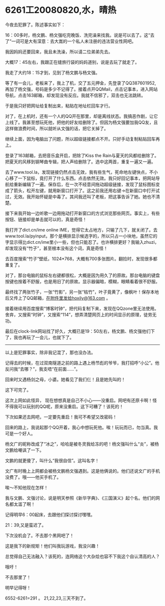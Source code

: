 # 6261工20080820,水，晴热

今夜去犯罪了。陈述事实如下：

16：00多时，杨文鹏、杨文强吃完晚饭、洗完澡来找我。说是可以去了。这“去了”一词可是大有深意：去大嵩的一个私人未注册的违法营业性网吧。

我因妈妈还要回来，我且未洗澡，所以请二位弟弟先去。

大概17：45左右，我跟正在缝旅行袋的妈妈道别，说是去玩了就走了。

我走了大约18：15才到，见到了杨文鹏与杨文强。

等了有一会儿，老板来了，我上了机，交了五元押金，先登录了QQ387601952,再加了杨文强，号码是多少不记得了。接着点开QQMail，点击记事本，进入网站导航，点击163邮箱，却发现没有反应。我就不信邪了，双击也无法跳转。

于是我只好把网址给复制出来，粘贴在地址栏回车才行。

对了，在上机时，还有一个人的QQ开在那里，却是离线状态。我搞恶作剧，让它上线了。我甚至想玩死他，把他的好友给删除了。但因为杨文强要加我QQ友，且这样做浪费时间，所以就听从文强的话，把它关掉了。

继续上面，因为电脑出了问题，所以超级链接都点不开。只好手动复制粘贴回车再上。

登录了163邮箱，去把音乐盒开启，把除了Kiss the Rain与夏天的风都给删除了。把夏天的风移到钢琴曲专辑，把人声给删除了。选中这两首，重复一遍又一遍。

去了www.tool.la，发现链接仍然点击无效，我有些生气，死命地左键快点，不小心移了一下鼠标，竟打开了什么东西。点击依然无效。我只好回记事本，把网站导航给重新编辑了一遍。保存后，在一次不经意间拖动超级链接，发现了鼠标图标变成了箭头，松开左键，就用新窗口打开了。这之前我还用右键->在新窗口中打开试过，无效。我开始怀疑是中毒了。其间我还叫了老板，把这事告诉了她。她也不清楚。

接下来我开始一边听歌一边用拖动打开新窗口的方式浏览那些网页。事实上，有些按钮、链接却是单击就可以的，真是奇怪！

我打开了dict.cn/ime online IME，觉得它太占地方，只输了几下，就关闭了。去www.tool.la/pyinput，那个是横排显示候选字的，所以只占一小块地，虽然它的字显示得比dict.cn/ime里小一些，但也只能忍了。也许横排更好？我输入zhuzi，却发现没有“竹子”，甚至根本没有这个词，真是奇怪！

去百度搜索“竹子”壁纸，1024*768，大概有700多张图片。翻捡时，发现很多都重复了。

对了，那台电脑的鼠标左右键都很松，大概是因为用久了的原故。那台电脑的键盘按键也按着不舒服，也是用旧了的原故。显示器偏暗，模糊，眼睛看着很不舒服。

最终找了两张竹子，一张“竹影”，另一张“枯竹”，叶子竟黄了，像枫叶！保存本地后又传上了QQ邮箱，在附件里发给hoxily@163.com 。

接着继续用百度搜索“博客时钟”，把代码复制下来，发现在QQzone里无法使用。舍弃，又搜索“时钟”，又搜索“114”，想弄清楚网页上的时间显示的原理，徒劳无功。

最后在clock-link网站找了好久，大概已是19：50左右，杨文鹏、杨文强他们下了，我也再玩了一会儿，也就下了。

----

以上是犯罪事实，除非我记混了，那也没办法。

记得去的时候，在过双南隧道之前的路上遇上杨节彪的爷爷，我打招呼“小公”。他反问我“去哪？”，我支唔“在前面……”。

回来时又遇杨剑之母，小婆。她看见了我们仨！且是她先叫的！

这下可完了。

这次上网如此怪异， 现在想想真是自己不小心——没重启。网吧有还原卡啊！怪不得我可以玩别的QQ呢，原来没重启。这下可糟了！该死的！

下次如果还去网吧，一定要先重启！我可不希望又改密码！

回来的路上，我说起那个QQ开着，我心中想玩死他。唉！玩玩而已，勿当真。我可是一个好人。

杨文广的昵称改成了“冰之”，哈哈是被冬灵我给冻的吧！杨文强叫什么“炎”，被杨文鹏给嘲讽了一下。

文鹏的就更傻了，叫什么“我很自信”。这叫名字！

文广有时晚上上网都会被杨文鹏杨文强遇到。这是他俩说的。他们还说文广的手机没费了。哦——他买手机了。

唉～不知他现在怎样！

我与文鹏、文强讨论，说是明天参照《新华字典》、《三国演义》起个名。他们的网名都太滥了啊！

记得明早6：00起床，去跟他们探讨探讨嘿嘿。

21：39,又是蛮迟了。

下次没机会了。不去那个黑网吧了！

这是我下的新规矩！他们叫我玩游戏，我没兴趣！

总觉得自己无法融入？该死的，连网络这个大杂烩也容不下我这个自认清高的人？

哦吁！

不去那里了！

明早记得呀！

6552-6261=291 。 21,22,23,三天不到了。
